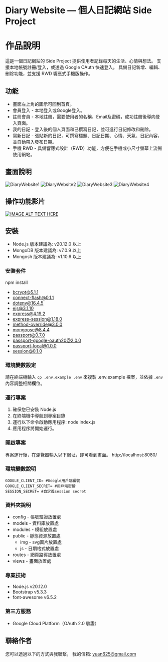 
# Diary Website — 個人日記網站 Side Project

# 作品說明
這是一個日記網站的 Side Project
提供使用者記錄每天的生活、心情與想法。
支援本地帳號註冊/登入，或透過 Google OAuth 快速登入。
具備日記新增、編輯、刪除功能，並支援 RWD 響應式手機版操作。

## 功能
* 畫面左上角的圖示可回到首頁。
* 會員登入 - 本地登入或Google登入。
* 註冊會員 - 本地註冊，需要使用者的名稱、Email及密碼，成功註冊後導向登入頁面。
* 我的日記 - 登入後的個人頁面和已撰寫日記，並可進行日記修改和刪除。
* 寫新日記 - 張貼新的日記，可撰寫標題、日記日期、心情、天氣、日記內容，並自動帶入發布日期。
* 手機 RWD - 具備響應式設計（RWD）功能，方便在手機或小尺寸螢幕上流暢使用網站。

## 畫面說明
![DiaryWebsite1](https://i.meee.com.tw/ODeCFgv.jpg)
![DiaryWebsite2](https://i.meee.com.tw/qQh6w0U.jpg)
![DiaryWebsite3](https://i.meee.com.tw/Y0ws8QL.jpg)
![DiaryWebsite4](https://i.meee.com.tw/3BM03p9.jpg)

## 操作功能影片
[![IMAGE ALT TEXT HERE](https://img.youtube.com/vi/6SwG60dgsgs/maxresdefault.jpg)](https://www.youtube.com/watch?v=6SwG60dgsgs)

## 安裝
- Node.js 版本建議為: v20.12.0 以上
- MongoDB 版本建議為: v7.0.9 以上
- Mongosh 版本建議為: v1.10.6 以上

### 安裝套件
npm install
- bcrypt@5.1.1
- connect-flash@0.1.1
- dotenv@16.4.5
- ejs@3.1.10
- express@4.19.2
- express-session@1.18.0
- method-override@3.0.0
- mongoose@8.4.4
- passport@0.7.0
- passport-google-oauth20@2.0.0
- passport-local@1.0.0
- session@0.1.0

### 環境變數設定
請在終端機輸入 `cp .env.example .env` 來複製 .env.example 檔案，並依據 `.env` 內容調整相關欄位。

### 運行專案
1. 確保您已安裝 Node.js
2. 在終端機中導航到專案目錄
3. 運行以下命令啟動應用程序: node index.js
4. 應用程序將開始運行。

### 開啟專案
專案運行後，在瀏覽器輸入以下網址，即可看到畫面。
http://localhost:8080/

### 環境變數說明

```env
GOOGLE_CLIENT_ID= #Google用戶端編號
GOOGLE_CLIENT_SECRET= #用戶端密鑰
SESSION_SECRET= #自定義session secret
```

### 資料夾說明
- config - 帳號驗證放置處
- models - 資料庫放置處
- modules - 模組放置處
- public - 靜態資源放置處
  - img - svg圖片放置處
  - js - 日期格式放置處
- routes - 網頁路徑放置處
- views - 畫面放置處

### 專案技術
- Node.js v20.12.0
- Bootstrap v5.3.3
- font-awesome v6.5.2

### 第三方服務
 - Google Cloud Platform（OAuth 2.0 驗證）

## 聯絡作者
您可以透過以下的方式與我聯繫，
我的信箱: yuan625@gmail.com

